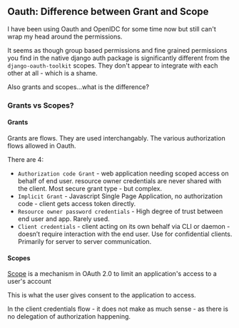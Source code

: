 ## Oauth: Difference between Grant and Scope

I have been using Oauth and OpenIDC for some time now but still can't wrap my head around the permissions.

It seems as though group based permissions and fine grained permissions you find in the native django auth package is significantly different from the `django-oauth-toolkit` scopes.
They don't appear to integrate with each other at all - which is a shame.

Also grants and scopes...what is the difference?

### Grants vs Scopes?

#### Grants

Grants are flows. They are used interchangably. The various authorization flows allowed in Oauth.

There are 4:

* `Authorization code Grant` - web application needing scoped access on behalf of end user. resource owner credentials are never shared with the client. Most secure grant type - but complex.
* `Implicit Grant` - Javascript Single Page Application, no authorization code - client gets access token directly.
* `Resource owner password credentials` - High degree of trust between end user and app. Rarely used.
* `Client credentials` - client acting on its own behalf via CLI or daemon - doesn’t require interaction with the end user. Use for confidential clients. Primarily for server to server communication.

#### Scopes

[Scope](https://oauth.net/2/scope/) is a mechanism in OAuth 2.0 to limit an application's access to a user's account

This is what the user gives consent to the application to access.

In the client credentials flow - it does not make as much sense - as there is no delegation of authorization happening.





